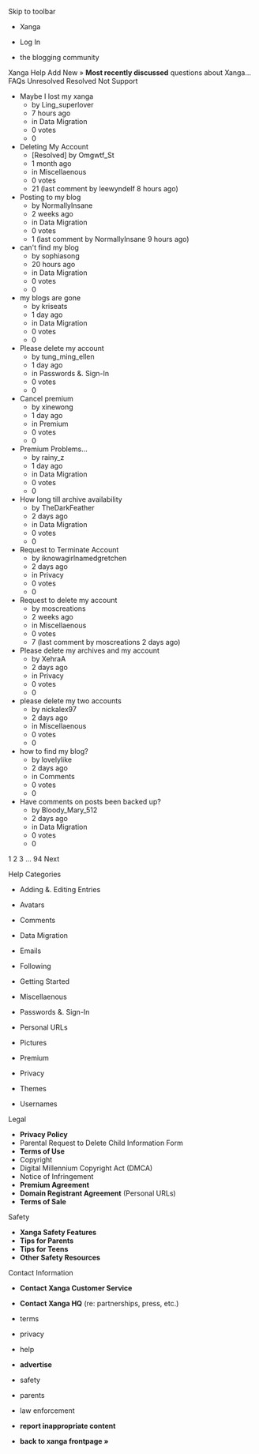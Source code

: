 Skip to toolbar

*   Xanga

*   Log In

*   the blogging community

Xanga Help Add New » **Most recently discussed** questions about Xanga… FAQs Unresolved Resolved Not Support

*   Maybe I lost my xanga
    *   by Ling\_superlover
    *   7 hours ago
    *   in Data Migration
    *   0 votes
    *   0
*   Deleting My Account
    *   \[Resolved\] by Omgwtf\_St
    *   1 month ago
    *   in Miscellaenous
    *   0 votes
    *   21 (last comment by leewyndelf 8 hours ago)
*   Posting to my blog
    *   by NormallyInsane
    *   2 weeks ago
    *   in Data Migration
    *   0 votes
    *   1 (last comment by NormallyInsane 9 hours ago)
*   can't find my blog
    *   by sophiasong
    *   20 hours ago
    *   in Data Migration
    *   0 votes
    *   0
*   my blogs are gone
    *   by kriseats
    *   1 day ago
    *   in Data Migration
    *   0 votes
    *   0
*   Please delete my account
    *   by tung\_ming\_ellen
    *   1 day ago
    *   in Passwords &. Sign-In
    *   0 votes
    *   0
*   Cancel premium
    *   by xinewong
    *   1 day ago
    *   in Premium
    *   0 votes
    *   0
*   Premium Problems...
    *   by rainy\_z
    *   1 day ago
    *   in Data Migration
    *   0 votes
    *   0
*   How long till archive availability
    *   by TheDarkFeather
    *   2 days ago
    *   in Data Migration
    *   0 votes
    *   0
*   Request to Terminate Account
    *   by iknowagirlnamedgretchen
    *   2 days ago
    *   in Privacy
    *   0 votes
    *   0
*   Request to delete my account
    *   by moscreations
    *   2 weeks ago
    *   in Miscellaenous
    *   0 votes
    *   7 (last comment by moscreations 2 days ago)
*   Please delete my archives and my account
    *   by XehraA
    *   2 days ago
    *   in Privacy
    *   0 votes
    *   0
*   please delete my two accounts
    *   by nickalex97
    *   2 days ago
    *   in Miscellaenous
    *   0 votes
    *   0
*   how to find my blog?
    *   by lovelylike
    *   2 days ago
    *   in Comments
    *   0 votes
    *   0
*   Have comments on posts been backed up?
    *   by Bloody\_Mary\_512
    *   2 days ago
    *   in Data Migration
    *   0 votes
    *   0

1 2 3 ... 94 Next

Help Categories

*   Adding &. Editing Entries
*   Avatars
*   Comments
*   Data Migration
*   Emails
*   Following
*   Getting Started
*   Miscellaenous

*   Passwords &. Sign-In
*   Personal URLs
*   Pictures
*   Premium
*   Privacy
*   Themes
*   Usernames

Legal

*   **Privacy Policy**
*   Parental Request to Delete Child Information Form
*   **Terms of Use**
*   Copyright
*   Digital Millennium Copyright Act (DMCA)
*   Notice of Infringement
*   **Premium Agreement**
*   **Domain Registrant Agreement** (Personal URLs)
*   **Terms of Sale**

Safety

*   **Xanga Safety Features**
*   **Tips for Parents**
*   **Tips for Teens**
*   **Other Safety Resources**

Contact Information

*   **Contact Xanga Customer Service**
*   **Contact Xanga HQ** (re: partnerships, press, etc.)

*   terms
*   privacy
*   help
*   **advertise**

*   safety
*   parents
*   law enforcement
*   **report inappropriate content**

*   **back to xanga frontpage »**